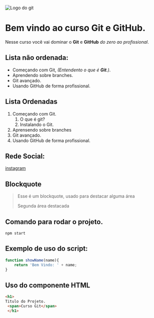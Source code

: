 ![Logo do git](https://sujeitoprogramador.com/wp-content/uploads/2021/04/gitimage.png)
# Bem vindo ao curso Git e GitHub.

Nesse curso você vai dominar o **Git** e **GitHub** _do zero ao profissional_.

## Lista não ordenada:
* Começando com Git, _(Entendento o que é **Git**.)_.
* Aprendendo sobre branches.
* Git avançado.
* Usando GitHub de forma profissional.

## Lista Ordenadas
1. Começando com Git.
    1. O que é git?
    2. Instalando o Git.
2. Aprensendo sobre branches
3. Git avançado.
4. Usando GitHub de forma profissional.
## Rede Social:
[instagram](https://www.instagram.com/vini_kirsten/)

## Blockquote

>Esse é um blockquote, usado para destacar alguma área 
>
>Segunda área destacada
## Comando para rodar o projeto.
```
npm start
```
## Exemplo de uso do script:
```js
function showName(name){
    return 'Bem Vindo: ' + name;
}
```
## Uso do componente HTML
```html
<h1>
Titulo do Projeto.
 <span>Curso Git</span>
 </h1>
```
